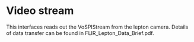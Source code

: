# Video stream
This interfaces reads out the VoSPIStream from the lepton camera. Details of data transfer can be found in FLIR_Lepton_Data_Brief.pdf. 
